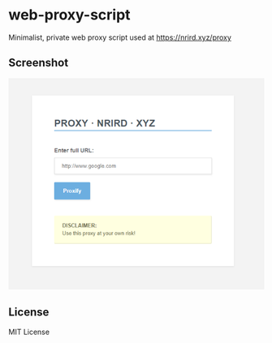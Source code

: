 # web-proxy-script

Minimalist, private web proxy script used at https://nrird.xyz/proxy

## Screenshot

![Screenshot](screenshot2.png)

## License

MIT License

